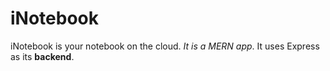 # iNotebook
iNotebook is your notebook on the cloud. *It is a MERN app*. It uses Express as its **backend**.
